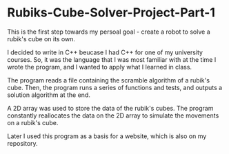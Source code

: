 # Rubiks-Cube-Solver-Project-Part-1

This is the first step towards my persoal goal - create a robot to solve a rubik's cube on its own.

I decided to write in C++ beucase I had C++ for one of my university courses. So, it was the language that I was most familiar with at the time I wrote the program,
and I wanted to apply what I learned in class. 

The program reads a file containing the scramble algorithm of a rubik's cube. Then, the program runs a series of functions and tests, and outputs a solution algorithm at the end.

A 2D array was used to store the data of the rubik's cubes. The program constantly reallocates the data on the 2D array to simulate the movements on a rubik's cube. 

Later I used this program as a basis for a website, which is also on my repository.

